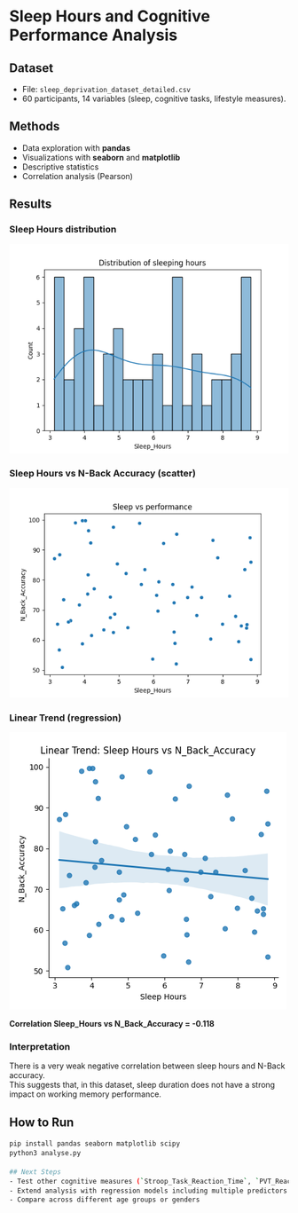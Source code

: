 # Sleep Hours and Cognitive Performance Analysis  

## Dataset  
- File: `sleep_deprivation_dataset_detailed.csv`  
- 60 participants, 14 variables (sleep, cognitive tasks, lifestyle measures).  

## Methods  
- Data exploration with **pandas**  
- Visualizations with **seaborn** and **matplotlib**  
- Descriptive statistics  
- Correlation analysis (Pearson)  

## Results  

### Sleep Hours distribution
![Sleep Distribution](figures/distribution_sleeping_hours.png)

### Sleep Hours vs N-Back Accuracy (scatter)
![Scatter Sleep vs Performance](figures/sleep_vs_performance.png)

### Linear Trend (regression)
![Linear Trend](figures/sleep_vs_n_back_accuracy_trend.png)

**Correlation Sleep_Hours vs N_Back_Accuracy = -0.118**  

### Interpretation  
There is a very weak negative correlation between sleep hours and N-Back accuracy.  
This suggests that, in this dataset, sleep duration does not have a strong impact on working memory performance.  

## How to Run  
```bash
pip install pandas seaborn matplotlib scipy  
python3 analyse.py  

## Next Steps
- Test other cognitive measures (`Stroop_Task_Reaction_Time`, `PVT_Reaction_Time`)
- Extend analysis with regression models including multiple predictors
- Compare across different age groups or genders